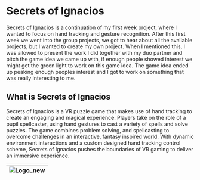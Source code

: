 # Secrets of Ignacios
Secrets of Ignacios is a continuation of my first week project, where I wanted to focus on hand tracking and gesture recognition. After this first week we went into the group projects, we got to hear about all the available projects, but I wanted to create my own project. When I mentioned this, I was allowed to present the work I did together with my duo partner and pitch the game idea we came up with, if enough people showed interest we might get the green light to work on this game idea. The game idea ended up peaking enough peoples interest and I got to work on something that was really interesting to me.

## What is Secrets of Ignacios
Secrets of Ignacios is a VR puzzle game that makes use of hand tracking to create an engaging and magical experience. Players take on the role of a pupil spellcaster, using hand gestures to cast a variety of spells and solve puzzles. The game combines problem solving, and spellcasting to overcome challenges in an interactive, fantasy inspired world. With dynamic environment interactions and a custom designed hand tracking control scheme, Secrets of Ignacios pushes the boundaries of VR gaming to deliver an immersive experience.

|![Logo_new](https://github.com/user-attachments/assets/ebe3f3b8-e96f-4bfb-ab07-6a661d6f86e6)|
|-|
